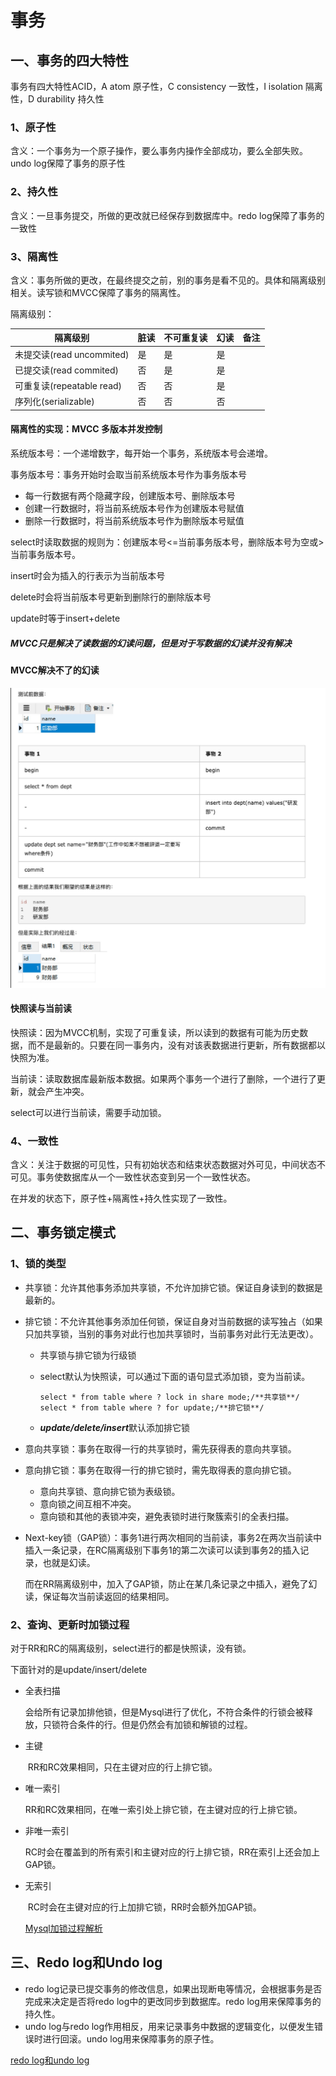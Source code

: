 # 								事务

## 一、事务的四大特性

事务有四大特性ACID，A atom 原子性，C consistency 一致性，I isolation 隔离性，D durability 持久性



### 1、原子性

含义：一个事务为一个原子操作，要么事务内操作全部成功，要么全部失败。undo log保障了事务的原子性

### 2、持久性

含义：一旦事务提交，所做的更改就已经保存到数据库中。redo log保障了事务的一致性

### 3、隔离性

含义：事务所做的更改，在最终提交之前，别的事务是看不见的。具体和隔离级别相关。读写锁和MVCC保障了事务的隔离性。

隔离级别：

| 隔离级别                  | 脏读 | 不可重复读 | 幻读 | 备注 |
| ------------------------- | ---- | ---------- | ---- | ---- |
| 未提交读(read uncommited) | 是   | 是         | 是   |      |
| 已提交读(read commited)   | 否   | 是         | 是   |      |
| 可重复读(repeatable read) | 否   | 否         | 是   |      |
| 序列化(serializable)      | 否   | 否         | 否   |      |



#### 隔离性的实现：MVCC 多版本并发控制

系统版本号：一个递增数字，每开始一个事务，系统版本号会递增。

事务版本号：事务开始时会取当前系统版本号作为事务版本号

* 每一行数据有两个隐藏字段，创建版本号、删除版本号
* 创建一行数据时，将当前系统版本号作为创建版本号赋值
* 删除一行数据时，将当前系统版本号作为删除版本号赋值

select时读取数据的规则为：创建版本号<=当前事务版本号，删除版本号为空或>当前事务版本号。

insert时会为插入的行表示为当前版本号

delete时会将当前版本号更新到删除行的删除版本号

update时等于insert+delete

##### MVCC只是解决了读数据的幻读问题，但是对于写数据的幻读并没有解决



#### MVCC解决不了的幻读

![](./img/mysql幻读.jpg)



#### 快照读与当前读

快照读：因为MVCC机制，实现了可重复读，所以读到的数据有可能为历史数据，而不是最新的。只要在同一事务内，没有对该表数据进行更新，所有数据都以快照为准。

当前读：读取数据库最新版本数据。如果两个事务一个进行了删除，一个进行了更新，就会产生冲突。

select可以进行当前读，需要手动加锁。



### 4、一致性

含义：关注于数据的可见性，只有初始状态和结束状态数据对外可见，中间状态不可见。事务使数据库从一个一致性状态变到另一个一致性状态。

在并发的状态下，原子性+隔离性+持久性实现了一致性。





## 二、事务锁定模式

### 1、锁的类型

* 共享锁：允许其他事务添加共享锁，不允许加排它锁。保证自身读到的数据是最新的。

* 排它锁：不允许其他事务添加任何锁，保证自身对当前数据的读写独占（如果只加共享锁，当别的事务对此行也加共享锁时，当前事务对此行无法更改）。

  * 共享锁与排它锁为行级锁

  * select默认为快照读，可以通过下面的语句显式添加锁，变为当前读。

    ```mysql
    select * from table where ? lock in share mode;/**共享锁**/
    select * from table where ? for update;/**排它锁**/
    ```

    

  * ***update/delete/insert***默认添加排它锁

* 意向共享锁：事务在取得一行的共享锁时，需先获得表的意向共享锁。

* 意向排它锁：事务在取得一行的排它锁时，需先取得表的意向排它锁。
  * 意向共享锁、意向排它锁为表级锁。
  * 意向锁之间互相不冲突。
  * 意向锁和其他的表锁冲突，避免表锁时进行聚簇索引的全表扫描。

* Next-key锁（GAP锁）：事务1进行两次相同的当前读，事务2在两次当前读中插入一条记录，在RC隔离级别下事务1的第二次读可以读到事务2的插入记录，也就是幻读。

  而在RR隔离级别中，加入了GAP锁，防止在某几条记录之中插入，避免了幻读，保证每次当前读返回的结果相同。

### 2、查询、更新时加锁过程

对于RR和RC的隔离级别，select进行的都是快照读，没有锁。

下面针对的是update/insert/delete

* 全表扫描

  ​		会给所有记录加排他锁，但是Mysql进行了优化，不符合条件的行锁会被释放，只锁符合条件的行。但是仍然会有加锁和解锁的过程。

* 主键

  ​		RR和RC效果相同，只在主键对应的行上排它锁。

* 唯一索引

  ​		RR和RC效果相同，在唯一索引处上排它锁，在主键对应的行上排它锁。

* 非唯一索引

  ​		RC时会在覆盖到的所有索引和主键对应的行上排它锁，RR在索引上还会加上GAP锁。

* 无索引

  ​		RC时会在主键对应的行上加排它锁，RR时会额外加GAP锁。

  

  [Mysql加锁过程解析](https://www.cnblogs.com/crazylqy/p/7611069.html)



## 三、Redo log和Undo log



* redo log记录已提交事务的修改信息，如果出现断电等情况，会根据事务是否完成来决定是否将redo log中的更改同步到数据库。redo log用来保障事务的持久性。
* undo log与redo log作用相反，用来记录事务中数据的逻辑变化，以便发生错误时进行回滚。undo log用来保障事务的原子性。

[redo log和undo log](https://juejin.im/post/5cb2e3b46fb9a0686e40c5cb)

